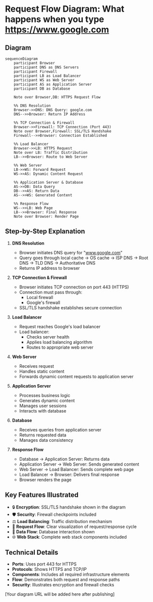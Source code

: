 # Request Flow Diagram: What happens when you type https://www.google.com

## Diagram

```mermaid
sequenceDiagram
    participant Browser
    participant DNS as DNS Servers
    participant Firewall
    participant LB as Load Balancer
    participant WS as Web Server
    participant AS as Application Server
    participant DB as Database

    Note over Browser,DB: HTTPS Request Flow

    %% DNS Resolution
    Browser->>DNS: DNS Query: google.com
    DNS-->>Browser: Return IP Address

    %% TCP Connection & Firewall
    Browser->>Firewall: TCP Connection (Port 443)
    Note over Browser,Firewall: SSL/TLS Handshake
    Firewall-->>Browser: Connection Established

    %% Load Balancer
    Browser->>LB: HTTPS Request
    Note over LB: Traffic Distribution
    LB-->>Browser: Route to Web Server

    %% Web Server
    LB->>WS: Forward Request
    WS->>AS: Dynamic Content Request

    %% Application Server & Database
    AS->>DB: Data Query
    DB-->>AS: Return Data
    AS-->>WS: Generated Content

    %% Response Flow
    WS-->>LB: Web Page
    LB-->>Browser: Final Response
    Note over Browser: Render Page
```

## Step-by-Step Explanation

1. **DNS Resolution**
   - Browser initiates DNS query for "www.google.com"
   - Query goes through local cache → OS cache → ISP DNS → Root DNS → TLD DNS → Authoritative DNS
   - Returns IP address to browser

2. **TCP Connection & Firewall**
   - Browser initiates TCP connection on port 443 (HTTPS)
   - Connection must pass through:
     - Local firewall
     - Google's firewall
   - SSL/TLS handshake establishes secure connection

3. **Load Balancer**
   - Request reaches Google's load balancer
   - Load balancer:
     - Checks server health
     - Applies load balancing algorithm
     - Routes to appropriate web server

4. **Web Server**
   - Receives request
   - Handles static content
   - Forwards dynamic content requests to application server

5. **Application Server**
   - Processes business logic
   - Generates dynamic content
   - Manages user sessions
   - Interacts with database

6. **Database**
   - Receives queries from application server
   - Returns requested data
   - Manages data consistency

7. **Response Flow**
   - Database → Application Server: Returns data
   - Application Server → Web Server: Sends generated content
   - Web Server → Load Balancer: Sends complete web page
   - Load Balancer → Browser: Delivers final response
   - Browser renders the page

## Key Features Illustrated

- 🔒 **Encryption**: SSL/TLS handshake shown in the diagram
- 🛡️ **Security**: Firewall checkpoints included
- ⚖️ **Load Balancing**: Traffic distribution mechanism
- 🔄 **Request Flow**: Clear visualization of request/response cycle
- 💾 **Data Flow**: Database interaction shown
- 🌐 **Web Stack**: Complete web stack components included

## Technical Details

- **Ports**: Uses port 443 for HTTPS
- **Protocols**: Shows HTTPS and TCP/IP
- **Components**: Includes all required infrastructure elements
- **Flow**: Demonstrates both request and response paths
- **Security**: Illustrates encryption and firewall checks

[Your diagram URL will be added here after publishing] 
